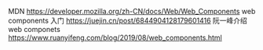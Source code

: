 MDN
https://developer.mozilla.org/zh-CN/docs/Web/Web_Components
web components 入门
https://juejin.cn/post/6844904128179601416
阮一峰介绍web componets
https://www.ruanyifeng.com/blog/2019/08/web_components.html